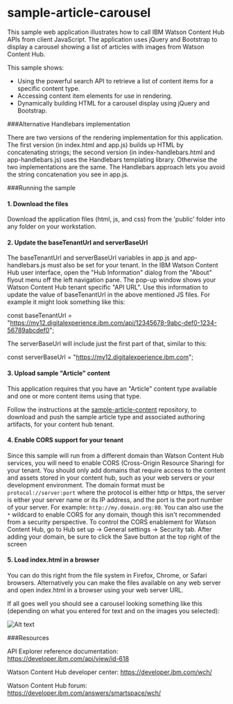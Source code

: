 # sample-article-carousel
This sample web application illustrates how to call IBM Watson Content Hub APIs from client JavaScript. The application uses jQuery and Bootstrap to display a carousel showing a list of articles with images from Watson Content Hub.

This sample shows:
* Using the powerful search API to retrieve a list of content items for a specific content type.
* Accessing content item elements for use in rendering.
* Dynamically building HTML for a carousel display using jQuery and Bootstrap.

###Alternative Handlebars implementation

There are two versions of the rendering implementation for this application. The first version (in index.html and app.js) builds up HTML by concatenating strings; the second version (in index-handlebars.html and app-handlebars.js) uses the Handlebars templating library. Otherwise the two implementations are the same. The Handlebars approach lets you avoid the string concatenation you see in app.js.

###Running the sample

#### 1. Download the files

Download the application files (html, js, and css) from the 'public' folder into any folder on your workstation.

#### 2. Update the baseTenantUrl and serverBaseUrl

The baseTenantUrl and serverBaseUrl variables in app.js and app-handlebars.js must also be set for your tenant. In the IBM Watson Content Hub user interface, open the "Hub Information" dialog from the "About" flyout menu off the left navigation pane.  The pop-up window shows your Watson Content Hub tenant specific "API URL". Use this information to update the value of baseTenantUrl in the above mentioned JS files.  For example it might look something like this:

const baseTenantUrl = "https://my12.digitalexperience.ibm.com/api/12345678-9abc-def0-1234-56789abcdef0";

The serverBaseUrl will include just the first part of that, similar to this:

const serverBaseUrl = "https://my12.digitalexperience.ibm.com";


#### 3. Upload sample "Article" content

This application requires that you have an "Article" content type available and one or more content items using that type.

Follow the instructions at the [sample-article-content](https://github.com/ibm-wch/sample-article-content) repository, to download and push the sample article type and associated authoring artifacts, for your content hub tenant.

#### 4. Enable CORS support for your tenant

Since this sample will run from a different domain than Watson Content Hub services, you will need to enable CORS (Cross-Origin Resource Sharing) for your tenant. You should only add domains that require access to the content and assets stored in your content hub, such as your web servers or your development environment. The domain format must be `protocol://server:port` where the protocol is either http or https, the server is either your server name or its IP address, and the port is the port number of your server. For example: `http://my.domain.org:80`. You can also use the `*` wildcard to enable CORS for any domain, though this isn't recommended from a security perspective. To control the CORS enablement for Watson Content Hub, go to Hub set up -> General settings -> Security tab. After adding your domain, be sure to click the Save button at the top right of the screen


#### 5. Load index.html in a browser

You can do this right from the file system in Firefox, Chrome, or Safari browsers. Alternatively you can make the files available on any web server and open index.html in a browser using your web server URL.

If all goes well you should see a carousel looking something like this (depending on what you entered for text and on the images you selected):

![Alt text](/docs/article-sample-screenshot.jpg?raw=true "Sample screenshot")

###Resources

API Explorer reference documentation: https://developer.ibm.com/api/view/id-618

Watson Content Hub developer center: https://developer.ibm.com/wch/

Watson Content Hub forum: https://developer.ibm.com/answers/smartspace/wch/

